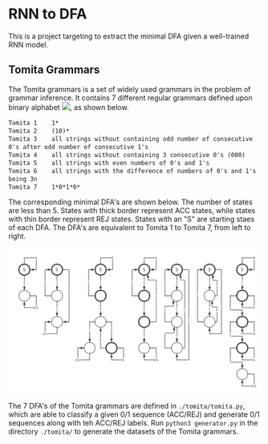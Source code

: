 # RNN to DFA

This is a project targeting to extract the minimal DFA given a well-trained RNN model.

## Tomita Grammars

The Tomita grammars is a set of widely used grammars in the problem of grammar inference. It contains 7 different regular grammars defined upon binary alphabet <img src="http://chart.googleapis.com/chart?cht=tx&chl= \Sigma=\{0,1\}" style="border:none;">, as shown below.

```
Tomita 1    1*
Tomita 2    (10)*
Tomita 3    all strings without containing odd number of consecutive 0's after odd number of consecutive 1's
Tomita 4    all strings without containing 3 consecutive 0's (000)
Tomita 5    all strings with even numbers of 0's and 1's
Tomita 6    all strings with the difference of numbers of 0's and 1's being 3n
Tomita 7    1*0*1*0*
```

The corresponding minimal DFA's are shown below. The number of states are less than 5. States with thick border represent ACC states, while states with thin border represent REJ states. States with an "S" are starting staes of each DFA. The DFA's are equivalent to Tomita 1 to Tomita 7, from left to right.

![tomita grammars dfa](./images/TomitaDFA.jpg)

The 7 DFA's of the Tomita grammars are defined in ```./tomita/tomita.py```, which are able to classify a given 0/1 sequence (ACC/REJ) and generate 0/1 sequences along with teh ACC/REJ labels. Run ```python3 generator.py``` in the directory ```./tomita/``` to generate the datasets of the Tomita grammars.